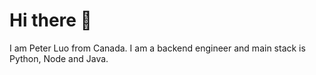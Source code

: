 ### <h1>Hi there 👋</h1>

I am Peter Luo from Canada.
I am a backend engineer and main stack is Python, Node and Java.
